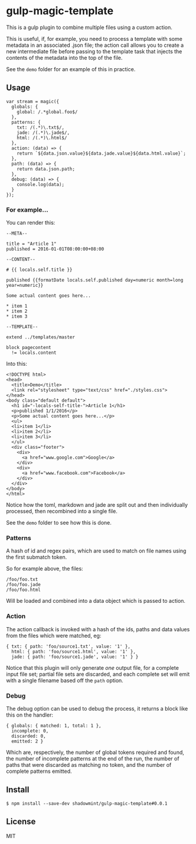 # gulp-magic-template

This is a gulp plugin to combine multiple files using a custom action.

This is useful, if, for example, you need to process a template with some
metadata in an associated .json file; the action call allows you to create
a new intermediate file before passing to the template task that injects
the contents of the metadata into the top of the file.

See the `demo` folder for an example of this in practice.

## Usage

```
var stream = magic({
  globals: {
    global: /.*global.foo$/
  },
  patterns: {
    txt: /(.*)\.txt$/,
    jade: /(.*)\.jade$/,
    html: /(.*)\.html$/
  },
  action: (data) => {
    return `${data.json.value}${data.jade.value}${data.html.value}`;
  },
  path: (data) => {
    return data.json.path;
  },
  debug: (data) => {
    console.log(data);
  }
});
```

### For example...

You can render this:

    --META--

    title = "Article 1"
    published = 2016-01-01T08:00:00+08:00

    --CONTENT--

    # {{ locals.self.title }}

    published {{formatDate locals.self.published day=numeric month=long year=numeric}}

    Some actual content goes here...

    * item 1
    * item 2
    * item 3

    --TEMPLATE--

    extend ../templates/master

    block pagecontent
      != locals.content

Into this:

    <!DOCTYPE html>
    <head>
      <title>Demo</title>
      <link rel="stylesheet" type="text/css" href="./styles.css">
    </head>
    <body class="default default">
      <h1 id="-locals-self-title-">Article 1</h1>
      <p>published 1/1/2016</p>
      <p>Some actual content goes here...</p>
      <ul>
      <li>item 1</li>
      <li>item 2</li>
      <li>item 3</li>
      </ul>
      <div class="footer">
        <div>
          <a href="www.google.com">Google</a>
        </div>
        <div>
          <a href="www.facebook.com">Facebook</a>
        </div>
      </div>
    </body>
    </html>

Notice how the toml, markdown and jade are split out and then individually
processed, then recombined into a single file.

See the `demo` folder to see how this is done.

### Patterns

A hash of id and regex pairs, which are used to match on file names using
the first submatch token.

So for example above, the files:

    /foo/foo.txt
    /foo/foo.jade
    /foo/foo.html

Will be loaded and combined into a data object which is passed to action.

### Action

The action callback is invoked with a hash of the ids, paths and data values
from the files which were matched, eg:

    { txt: { path: 'foo/source1.txt', value: '1' },
      html: { path: 'foo/source1.html', value: '1' },
      jade: { path: 'foo/source1.jade', value: '1' } }

Notice that this plugin will only generate *one* output file, for a complete
input file set; partial file sets are discarded, and each complete set will
emit with a single filename based off the `path` option.

### Debug

The debug option can be used to debug the process, it returns a block like
this on the handler:

    { globals: { matched: 1, total: 1 },
      incomplete: 0,
      discarded: 0,
      emitted: 2 }

Which are, respectively, the number of global tokens required and found,
the number of incomplete patterns at the end of the run, the number of
paths that were discarded as matching no token, and the number of complete
patterns emitted.

## Install

```
$ npm install --save-dev shadowmint/gulp-magic-template#0.0.1
```

## License

MIT
